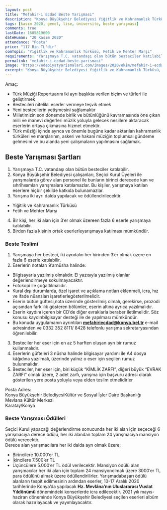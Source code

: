 ```yaml
---
layout: post
title: "Mefahir-i Ecdad Beste Yarışması"
description: "Konya Büyükşehir Belediyesi Yiğitlik ve Kahramanlık Türküsü, Fetih ve Mehter Marşı Beste yarışması düzenlemiştir"
tags: [kasım 2020, genel, lise, üniversite, beste yarışması]
comments: true
lastDate: 1605819600
dateHuman: "20 Kasım 2020"
attendance: "Posta"
price: "117 Bin TL'dir"
comTopic: "Yiğitlik ve Kahramanlık Türküsü, Fetih ve Mehter Marşı"
requirements: "Yarışmaya T.C. vatandaşı olan bütün besteciler katılabilir"
permalink: "mefahir-i-ecdad-beste-yarismasi"
image: "https://edebiyatyarismalari.com/images/2020/ekim/mefahir-i-ecdad-beste-yarismasi.jpg"
excerpt: "Konya Büyükşehir Belediyesi Yiğitlik ve Kahramanlık Türküsü, Fetih ve Mehter Marşı Beste yarışması düzenlemiştir"
---
```


Amaç: 
- Türk Müziği Repertuarını iki ayrı başlıkta verilen biçim ve türleri ile geliştirmek
- Bestecileri nitelikli eserler vermeye teşvik etmek
- Yeni bestecilerin yetişmesini sağlamaktır
- Milletimizin son dönemde birlik ve bütünlüğünü kavramasında öne çıkan milli ve manevi değerleri müzik yoluyla gelecek nesillere aktaracak eserlerin ortaya çıkmasına hizmet etmektir.
- Türk müziği içinde ayrıca ve önemle bugüne kadar aktarılan kahramanlık türküleri ve marşlarının, askeri ve hakanî müziğin toplumsal gündeme gelmesini ve bu alanda yeni çalışmaların yapılmasını sağlamak.

## Beste Yarışması Şartları
1. Yarışmaya T.C. vatandaşı olan bütün besteciler katılabilir. 
2. Konya Büyükşehir Belediyesi çalışanları, Seçici Kurul Üyeleri ile yarışmalarda görev alan personel ile bunların birinci derecede kan ve sıhrîhısımları yarışmalara katılamazlar. Bu kişiler, yarışmaya katılan eserlere hiçbir şekilde katkıda bulunamazlar. 
3. Yarışma iki ayrı dalda yapılacak ve ödüllendirilecektir. 
- Yiğitlik ve Kahramanlık Türküsü
- Fetih ve Mehter Marşı
4. Bir kişi, her iki alan için 3’er olmak üzereen fazla 6 eserle yarışmaya katılabilir.
5. Birden fazla kişinin ortak eserlerleyarışmaya katılması mümkündür.

### Beste Teslimi
1. Yarışmaya her besteci, iki ayrıdalın her birinden 3’er olmak üzere en fazla 6 eserle katılabilir. 
2. Eserlerin notaları 9’arnüsha halinde: 
- Bilgisayarla yazılmış olmalıdır. El yazısıyla yazılmış olanlar değerlendirmeye sokulmayacaktır.
- Fotokopi ile çoğaltılmalıdır. 
- Kural dışı durumlarda, özel işaret ve açıklama notları eklenmeli, icra, hız ve ifade nüansları işaretlerlegösterilmelidir.
- Eserin bütün güftesi,nota üzerinde gösterilmiş olmalı, gerekirse, prozodi açısından farklılık gösteren bölümler, eserin altına ayrıca yazılmalıdır.
- Eserin kaydını içeren bir CD’de diğer evraklarla beraber iletilmelidir. Söz konusu kaydınbilgisayar desteği ile de yapılması mümkündür.
- Bu konuda uygulamanın ayrıntıları **mefahiriecdad@konya.bel.tr** e-mail adresinden ve 0332 352 8111/ 8428 telefonlu yarışma sekretaryasından öğrenilebilir.
3. Besteciler her eser için en az 5 harften oluşan ayrı bir rumuz kullanmalıdır. 
4. Eserlerin güfteleri 3 nüsha halinde bilgisayar yardımı ile A4 dosya kâğıdına yazılmalı, üzerinde yalnız o eser için seçilen rumuz bulunmalıdır. 
5. Besteciler, her eser için, biri küçük “KİMLİK ZARFI”, diğeri büyük “EVRAK ZARFI” olmak üzere, 2 adet zarfı, yarışma için başvuru adresi olarak gösterilen yere posta yoluyla veya elden teslim etmelidirler

Posta Adres:  
Konya Büyükşehir BelediyesiKültür ve Sosyal İşler Daire Başkanlığı  
Mevlana Kültür Merkezi  
Karatay/Konya

### Beste Yarışması Ödülleri
Seçici Kurul yapacağı değerlendirme sonucunda her iki alan için seçeceği 6 yarışmacıya derece ödülü, her iki alandan toplam 24 yarışmacıya mansiyon ödülü verecektir.  
Derece alan yarışmacılara her iki dalda ayrı olmak üzere; 
- Birincilere 10.000’er TL
- İkincilere 7.500’er TL
- Üçüncülere 5.000’er TL ödül verilecektir. 
Mansiyon ödülü alan yarışmacılar her iki alan için toplam 24 mansiyonolmak üzere 3000’er TL para ödülünü almak üzere ödüllendirilirler. Yarışmadabaşarı ödülü alanların tespit edilmesinin ardından eserler, 10-17 Aralık 2020 tarihlerinde Konya’da yapılacak **Hz. Mevlâna’nın Uluslararası Vuslat Yıldönümü** dönemindeki konserlerde icra edilecektir. 2021 yılı mayıs-haziran döneminde Konya Büyükşehir Belediyesi seçilen eserleri albüm olarak hazırlayacak ve yayımlayacaktır.